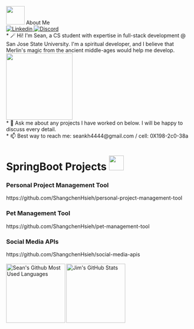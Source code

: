<base target="_blank">


<img src="https://raw.githubusercontent.com/aemmadi/aemmadi/master/wave.gif" width="50"> 
About Me
<br />
<a href="https://www.linkedin.com/in/shangchen-hsieh-598167222/">
  <img
    alt="Linkedin"
    src="https://img.shields.io/badge/linkedin-0077B5?logo=linkedin&logoColor=white&style=for-the-badge"
  />
</a>
</a>
<a href="https://discordapp.com/users/559745688267653133">
  <img
    alt="Discord"
    src="https://img.shields.io/badge/Discord-7289DA?style=for-the-badge&logo=discord&logoColor=white"
  />
</a>



<br />
* 🪄 Hi! I'm Sean, a CS student with expertise in full-stack development @ San Jose State University. I'm a spiritual developer, and I believe that Merlin's magic from the ancient middle-ages would help me develop. 
<a href="#"><img align='after' src="https://media.tenor.com/nCkvVpIDxPgAAAAC/merlin.gif" width="180" /></a><br />
* 💬 Ask me about any projects I have worked on below. I will be happy to discuss every detail.
<br /> 
* 📫 Best way to reach me: seankh4444@gmail.com / cell: 0X198-2c0-38a 


<h1> SpringBoot Projects <img vertcal-align="bottom"   src="https://ertan-toker.de/wp-content/uploads/2018/04/spring-boot-project-logo-1-thegem-blog-default-large.png" width="40"></h1>  

<h3> Personal Project Management Tool </h3> 
https://github.com/ShangchenHsieh/personal-project-management-tool <be>
<h3> Pet Management Tool </h3> 
https://github.com/ShangchenHsieh/pet-management-tool <be>
<h3> Social Media APIs </h3>
https://github.com/ShangchenHsieh/social-media-apis <br>
<br>





<a href="https://github.com/ShangchenHsieh">
  
<img height=160 align="left" src="https://github-readme-stats.vercel.app/api/top-langs/?username=ShangchenHsieh&layout=compact" alt="Sean's Github Most Used Languages"/>
<img height=160 align="middle" src="https://github-readme-streak-stats.herokuapp.com/?user=shangchenhsieh" alt="Jim's GitHub Stats" title="GitHub Streak"/>

</a>

